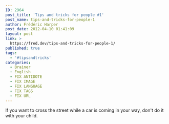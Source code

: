 ```yaml
---
ID: 2964
post_title: 'Tips and tricks for people #1'
post_name: tips-and-tricks-for-people-1
author: Frédéric Harper
post_date: 2012-04-10 01:41:09
layout: post
link: >
  https://fred.dev/tips-and-tricks-for-people-1/
published: true
tags:
  - '#tipsandtricks'
categories:
  - Brainer
  - English
  - FIX ANTIDOTE
  - FIX IMAGE
  - FIX LANGUAGE
  - FIX TAGS
  - FIX URL
---
```

<p>If you want to cross the street while a car is coming in your way, don't do it with your child.</p> 
